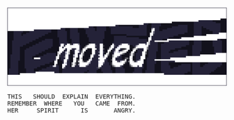 <p align="center"><img src="/stupid.png"></p>
<pre>
THIS   SHOULD  EXPLAIN  EVERYTHING.
REMEMBER  WHERE   YOU   CAME  FROM.
HER     SPIRIT      IS       ANGRY.  
</pre>   
